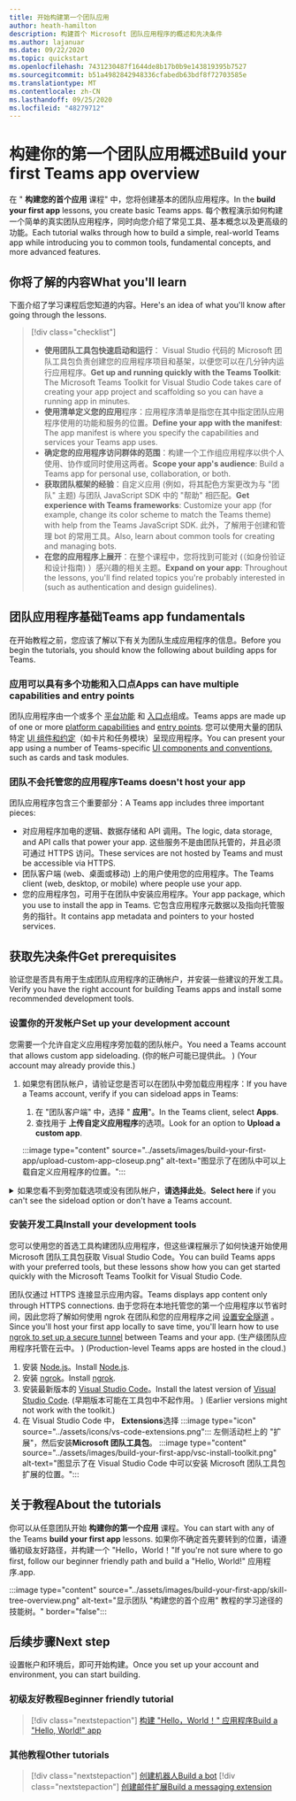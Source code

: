 ```yaml
---
title: 开始构建第一个团队应用
author: heath-hamilton
description: 构建首个 Microsoft 团队应用程序的概述和先决条件
ms.author: lajanuar
ms.date: 09/22/2020
ms.topic: quickstart
ms.openlocfilehash: 7431230487f1644de8b17b0b9e143819395b7527
ms.sourcegitcommit: b51a4982842948336cfabedb63bdf8f72703585e
ms.translationtype: MT
ms.contentlocale: zh-CN
ms.lasthandoff: 09/25/2020
ms.locfileid: "48279712"
---
```

# <a name="build-your-first-teams-app-overview"></a><span data-ttu-id="f40ce-103">构建你的第一个团队应用概述</span><span class="sxs-lookup"><span data-stu-id="f40ce-103">Build your first Teams app overview</span></span>

<span data-ttu-id="f40ce-104">在 " **构建您的首个应用** 课程" 中，您将创建基本的团队应用程序。</span><span class="sxs-lookup"><span data-stu-id="f40ce-104">In the **build your first app** lessons, you create basic Teams apps.</span></span> <span data-ttu-id="f40ce-105">每个教程演示如何构建一个简单的真实团队应用程序，同时向您介绍了常见工具、基本概念以及更高级的功能。</span><span class="sxs-lookup"><span data-stu-id="f40ce-105">Each tutorial walks through how to build a simple, real-world Teams app while introducing you to common tools, fundamental concepts, and more advanced features.</span></span>

## <a name="what-youll-learn"></a><span data-ttu-id="f40ce-106">你将了解的内容</span><span class="sxs-lookup"><span data-stu-id="f40ce-106">What you'll learn</span></span>

<span data-ttu-id="f40ce-107">下面介绍了学习课程后您知道的内容。</span><span class="sxs-lookup"><span data-stu-id="f40ce-107">Here's an idea of what you'll know after going through the lessons.</span></span>

> [!div class="checklist"]
  >
  > * <span data-ttu-id="f40ce-108">**使用团队工具包快速启动和运行**： Visual Studio 代码的 Microsoft 团队工具包负责创建您的应用程序项目和基架，以便您可以在几分钟内运行应用程序。</span><span class="sxs-lookup"><span data-stu-id="f40ce-108">**Get up and running quickly with the Teams Toolkit**: The Microsoft Teams Toolkit for Visual Studio Code takes care of creating your app project and scaffolding so you can have a running app in minutes.</span></span>
  > * <span data-ttu-id="f40ce-109">**使用清单定义您的应用**程序：应用程序清单是指您在其中指定团队应用程序使用的功能和服务的位置。</span><span class="sxs-lookup"><span data-stu-id="f40ce-109">**Define your app with the manifest**: The app manifest is where you specify the capabilities and services your Teams app uses.</span></span>
  > * <span data-ttu-id="f40ce-110">**确定您的应用程序访问群体的范围**：构建一个工作组应用程序以供个人使用、协作或同时使用这两者。</span><span class="sxs-lookup"><span data-stu-id="f40ce-110">**Scope your app's audience**: Build a Teams app for personal use, collaboration, or both.</span></span>
  > * <span data-ttu-id="f40ce-111">**获取团队框架的经验**：自定义应用 (例如，将其配色方案更改为与 "团队" 主题) 与团队 JavaScript SDK 中的 "帮助" 相匹配。</span><span class="sxs-lookup"><span data-stu-id="f40ce-111">**Get experience with Teams frameworks**: Customize your app (for example, change its color scheme to match the Teams theme) with help from the Teams JavaScript SDK.</span></span> <span data-ttu-id="f40ce-112">此外，了解用于创建和管理 bot 的常用工具。</span><span class="sxs-lookup"><span data-stu-id="f40ce-112">Also, learn about common tools for creating and managing bots.</span></span>
  > * <span data-ttu-id="f40ce-113">**在您的应用程序上展开**：在整个课程中，您将找到可能对 (（如身份验证和设计指南) ）感兴趣的相关主题。</span><span class="sxs-lookup"><span data-stu-id="f40ce-113">**Expand on your app**: Throughout the lessons, you'll find related topics you're probably interested in (such as authentication and design guidelines).</span></span>

## <a name="teams-app-fundamentals"></a><span data-ttu-id="f40ce-114">团队应用程序基础</span><span class="sxs-lookup"><span data-stu-id="f40ce-114">Teams app fundamentals</span></span>

<span data-ttu-id="f40ce-115">在开始教程之前，您应该了解以下有关为团队生成应用程序的信息。</span><span class="sxs-lookup"><span data-stu-id="f40ce-115">Before you begin the tutorials, you should know the following about building apps for Teams.</span></span>

### <a name="apps-can-have-multiple-capabilities-and-entry-points"></a><span data-ttu-id="f40ce-116">应用可以具有多个功能和入口点</span><span class="sxs-lookup"><span data-stu-id="f40ce-116">Apps can have multiple capabilities and entry points</span></span>

<span data-ttu-id="f40ce-117">团队应用程序由一个或多个 [平台功能](../concepts/capabilities-overview.md) 和 [入口点](../concepts/extensibility-points.md)组成。</span><span class="sxs-lookup"><span data-stu-id="f40ce-117">Teams apps are made up of one or more [platform capabilities](../concepts/capabilities-overview.md) and [entry points](../concepts/extensibility-points.md).</span></span> <span data-ttu-id="f40ce-118">您可以使用大量的团队特定 [UI 组件和约定](../concepts/extensibility-points.md#ui-components)（如卡片和任务模块）呈现应用程序。</span><span class="sxs-lookup"><span data-stu-id="f40ce-118">You can present your app using a number of Teams-specific [UI components and conventions](../concepts/extensibility-points.md#ui-components), such as cards and task modules.</span></span>

### <a name="teams-doesnt-host-your-app"></a><span data-ttu-id="f40ce-119">团队不会托管您的应用程序</span><span class="sxs-lookup"><span data-stu-id="f40ce-119">Teams doesn't host your app</span></span>

<span data-ttu-id="f40ce-120">团队应用程序包含三个重要部分：</span><span class="sxs-lookup"><span data-stu-id="f40ce-120">A Teams app includes three important pieces:</span></span>

* <span data-ttu-id="f40ce-121">对应用程序加电的逻辑、数据存储和 API 调用。</span><span class="sxs-lookup"><span data-stu-id="f40ce-121">The logic, data storage, and API calls that power your app.</span></span> <span data-ttu-id="f40ce-122">这些服务不是由团队托管的，并且必须可通过 HTTPS 访问。</span><span class="sxs-lookup"><span data-stu-id="f40ce-122">These services are not hosted by Teams and must be accessible via HTTPS.</span></span>
* <span data-ttu-id="f40ce-123">团队客户端 (web、桌面或移动) 上的用户使用您的应用程序。</span><span class="sxs-lookup"><span data-stu-id="f40ce-123">The Teams client (web, desktop, or mobile) where people use your app.</span></span>
* <span data-ttu-id="f40ce-124">您的应用程序包，可用于在团队中安装应用程序。</span><span class="sxs-lookup"><span data-stu-id="f40ce-124">Your app package, which you use to install the app in Teams.</span></span> <span data-ttu-id="f40ce-125">它包含应用程序元数据以及指向托管服务的指针。</span><span class="sxs-lookup"><span data-stu-id="f40ce-125">It contains app metadata and pointers to your hosted services.</span></span>

## <a name="get-prerequisites"></a><span data-ttu-id="f40ce-126">获取先决条件</span><span class="sxs-lookup"><span data-stu-id="f40ce-126">Get prerequisites</span></span>

<span data-ttu-id="f40ce-127">验证您是否具有用于生成团队应用程序的正确帐户，并安装一些建议的开发工具。</span><span class="sxs-lookup"><span data-stu-id="f40ce-127">Verify you have the right account for building Teams apps and install some recommended development tools.</span></span>

### <a name="set-up-your-development-account"></a><span data-ttu-id="f40ce-128">设置你的开发帐户</span><span class="sxs-lookup"><span data-stu-id="f40ce-128">Set up your development account</span></span>

<span data-ttu-id="f40ce-129">您需要一个允许自定义应用程序旁加载的团队帐户。</span><span class="sxs-lookup"><span data-stu-id="f40ce-129">You need a Teams account that allows custom app sideloading.</span></span> <span data-ttu-id="f40ce-130"> (你的帐户可能已提供此。 ) </span><span class="sxs-lookup"><span data-stu-id="f40ce-130">(Your account may already provide this.)</span></span>

1. <span data-ttu-id="f40ce-131">如果您有团队帐户，请验证您是否可以在团队中旁加载应用程序：</span><span class="sxs-lookup"><span data-stu-id="f40ce-131">If you have a Teams account, verify if you can sideload apps in Teams:</span></span>
    1. <span data-ttu-id="f40ce-132">在 "团队客户端" 中，选择 " **应用**"。</span><span class="sxs-lookup"><span data-stu-id="f40ce-132">In the Teams client, select **Apps**.</span></span>
    1. <span data-ttu-id="f40ce-133">查找用于 **上传自定义应用程序**的选项。</span><span class="sxs-lookup"><span data-stu-id="f40ce-133">Look for an option to **Upload a custom app**.</span></span>

    :::image type="content" source="../assets/images/build-your-first-app/upload-custom-app-closeup.png" alt-text="图显示了在团队中可以上载自定义应用程序的位置。":::

<!-- markdownlint-disable MD033 -->
<details>

<summary><span data-ttu-id="f40ce-135">如果您看不到旁加载选项或没有团队帐户，<b>请选择此处</b>。</span><span class="sxs-lookup"><span data-stu-id="f40ce-135"><b>Select here</b> if you can't see the sideload option or don't have a Teams account.</span></span></summary>

<span data-ttu-id="f40ce-136">你可以通过加入 Microsoft 365 开发人员计划获取免费的团队测试帐户，以允许应用旁加载。</span><span class="sxs-lookup"><span data-stu-id="f40ce-136">You can get a free Teams test account that allows app sideloading by joining the Microsoft 365 developer program.</span></span> <span data-ttu-id="f40ce-137"> (注册过程大约需要两分钟时间。 ) </span><span class="sxs-lookup"><span data-stu-id="f40ce-137">(The registration process takes approximately two minutes.)</span></span>

1. <span data-ttu-id="f40ce-138">转到 [Microsoft 365 开发人员计划](https://developer.microsoft.com/microsoft-365/dev-program)。</span><span class="sxs-lookup"><span data-stu-id="f40ce-138">Go to the [Microsoft 365 developer program](https://developer.microsoft.com/microsoft-365/dev-program).</span></span>
1. <span data-ttu-id="f40ce-139">选择 " **立即加入** "，然后按照屏幕上的说明操作。</span><span class="sxs-lookup"><span data-stu-id="f40ce-139">Select **Join Now** and follow the onscreen instructions.</span></span>
1. <span data-ttu-id="f40ce-140">进入 "欢迎" 屏幕时，选择 " **设置 E5 订阅**"。</span><span class="sxs-lookup"><span data-stu-id="f40ce-140">When you get to the welcome screen, select **Set up E5 subscription**.</span></span>
1. <span data-ttu-id="f40ce-141">设置管理员帐户。</span><span class="sxs-lookup"><span data-stu-id="f40ce-141">Set up your administrator account.</span></span> <span data-ttu-id="f40ce-142">完成后，您应该会看到类似这样的屏幕。</span><span class="sxs-lookup"><span data-stu-id="f40ce-142">Once you finish, you should see a screen like this.</span></span>
:::image type="content" source="../assets/images/build-your-first-app/dev-program-subscription.png" alt-text="注册 Microsoft 365 开发人员计划后，您会看到的示例。":::
1. <span data-ttu-id="f40ce-144">使用刚刚设置的管理员帐户登录到团队。</span><span class="sxs-lookup"><span data-stu-id="f40ce-144">Log in to Teams using the administrator account you just set up.</span></span>
1. <span data-ttu-id="f40ce-145">验证您是否现在已 **上载自定义应用程序** 选项。</span><span class="sxs-lookup"><span data-stu-id="f40ce-145">Verify if you now have the **Upload a custom app** option.</span></span>

</details>

### <a name="install-your-development-tools"></a><span data-ttu-id="f40ce-146">安装开发工具</span><span class="sxs-lookup"><span data-stu-id="f40ce-146">Install your development tools</span></span>

<span data-ttu-id="f40ce-147">您可以使用您的首选工具构建团队应用程序，但这些课程展示了如何快速开始使用 Microsoft 团队工具包获取 Visual Studio Code。</span><span class="sxs-lookup"><span data-stu-id="f40ce-147">You can build Teams apps with your preferred tools, but these lessons show how you can get started quickly with the Microsoft Teams Toolkit for Visual Studio Code.</span></span>

<span data-ttu-id="f40ce-148">团队仅通过 HTTPS 连接显示应用内容。</span><span class="sxs-lookup"><span data-stu-id="f40ce-148">Teams displays app content only through HTTPS connections.</span></span> <span data-ttu-id="f40ce-149">由于您将在本地托管您的第一个应用程序以节省时间，因此您将了解如何使用 ngrok 在团队和您的应用程序之间 [设置安全隧道](../concepts/build-and-test/debug.md#locally-hosted) 。</span><span class="sxs-lookup"><span data-stu-id="f40ce-149">Since you'll host your first app locally to save time, you'll learn how to use [ngrok to set up a secure tunnel](../concepts/build-and-test/debug.md#locally-hosted) between Teams and your app.</span></span> <span data-ttu-id="f40ce-150"> (生产级团队应用程序托管在云中。 ) </span><span class="sxs-lookup"><span data-stu-id="f40ce-150">(Production-level Teams apps are hosted in the cloud.)</span></span>

1. <span data-ttu-id="f40ce-151">安装 [Node.js](https://nodejs.org/en/)。</span><span class="sxs-lookup"><span data-stu-id="f40ce-151">Install [Node.js](https://nodejs.org/en/).</span></span>
1. <span data-ttu-id="f40ce-152">安装 [ngrok](https://ngrok.com/download)。</span><span class="sxs-lookup"><span data-stu-id="f40ce-152">Install [ngrok](https://ngrok.com/download).</span></span>
1. <span data-ttu-id="f40ce-153">安装最新版本的 [Visual Studio Code](https://code.visualstudio.com/download)。</span><span class="sxs-lookup"><span data-stu-id="f40ce-153">Install the latest version of [Visual Studio Code](https://code.visualstudio.com/download).</span></span> <span data-ttu-id="f40ce-154"> (早期版本可能在工具包中不起作用。 ) </span><span class="sxs-lookup"><span data-stu-id="f40ce-154">(Earlier versions might not work with the toolkit.)</span></span>
1. 在 Visual Studio Code 中， **Extensions**选择 :::image type="icon" source="../assets/icons/vs-code-extensions.png"::: 左侧活动栏上的 "扩展"，然后安装**Microsoft 团队工具包**。
    :::image type="content" source="../assets/images/build-your-first-app/vsc-install-toolkit.png" alt-text="图显示了在 Visual Studio Code 中可以安装 Microsoft 团队工具包扩展的位置。":::

## <a name="about-the-tutorials"></a><span data-ttu-id="f40ce-157">关于教程</span><span class="sxs-lookup"><span data-stu-id="f40ce-157">About the tutorials</span></span>

<span data-ttu-id="f40ce-158">你可以从任意团队开始 **构建你的第一个应用** 课程。</span><span class="sxs-lookup"><span data-stu-id="f40ce-158">You can start with any of the Teams **build your first app** lessons.</span></span> <span data-ttu-id="f40ce-159">如果你不确定首先要转到的位置，请遵循初级友好路径，并构建一个 "Hello，World！"</span><span class="sxs-lookup"><span data-stu-id="f40ce-159">If you're not sure where to go first, follow our beginner friendly path and build a "Hello, World!"</span></span> <span data-ttu-id="f40ce-160">应用程序.</span><span class="sxs-lookup"><span data-stu-id="f40ce-160">app.</span></span>

:::image type="content" source="../assets/images/build-your-first-app/skill-tree-overview.png" alt-text="显示团队 "构建您的首个应用" 教程的学习途径的技能树。" border="false":::

## <a name="next-step"></a><span data-ttu-id="f40ce-162">后续步骤</span><span class="sxs-lookup"><span data-stu-id="f40ce-162">Next step</span></span>

<span data-ttu-id="f40ce-163">设置帐户和环境后，即可开始构建。</span><span class="sxs-lookup"><span data-stu-id="f40ce-163">Once you set up your account and environment, you can start building.</span></span>

### <a name="beginner-friendly-tutorial"></a><span data-ttu-id="f40ce-164">初级友好教程</span><span class="sxs-lookup"><span data-stu-id="f40ce-164">Beginner friendly tutorial</span></span>

> [!div class="nextstepaction"]
> [<span data-ttu-id="f40ce-165">构建 "Hello，World！" 应用程序</span><span class="sxs-lookup"><span data-stu-id="f40ce-165">Build a "Hello, World!" app</span></span>](../build-your-first-app/build-and-run.md)

### <a name="other-tutorials"></a><span data-ttu-id="f40ce-166">其他教程</span><span class="sxs-lookup"><span data-stu-id="f40ce-166">Other tutorials</span></span>

> [!div class="nextstepaction"]
> [<span data-ttu-id="f40ce-167">创建机器人</span><span class="sxs-lookup"><span data-stu-id="f40ce-167">Build a bot</span></span>](../build-your-first-app/build-bot.md)
> [!div class="nextstepaction"]
> [<span data-ttu-id="f40ce-168">创建邮件扩展</span><span class="sxs-lookup"><span data-stu-id="f40ce-168">Build a messaging extension</span></span>](../build-your-first-app/build-messaging-extension.md)